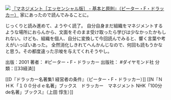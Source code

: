 
[![](https://images-fe.ssl-images-amazon.com/images/I/41AY8WEF74L._SL160_.jpg)](http://www.amazon.co.jp/exec/obidos/ASIN/4478410232/choiyaki81-22/ref=nosim)
[『マネジメント［エッセンシャル版］ - 基本と原則』（ピーター・F・ドラッカー）](http://www.amazon.co.jp/exec/obidos/ASIN/4478410232/choiyaki81-22/ref=nosim)
家にあったので読んでみることに。

じっくりと読み進めて、ようやく読了。
自分自身まだ組織をマネジメントするような場所におらんから、文面をそのまま受け取ったら学びは少なかったかもしれない。けども、組織を個人、自分に変換して今回読んでみると、響く言葉や考えがいっぱいあった。
全然消化しきれてへんかんじなので、何回も読もうかなと思う。その都度違った示唆を与えてくれそうやし。

出版：2001
著者： #ピーター・F・ドラッカー 
出版社： #ダイヤモンド社
分類：[[33経済]]

[[D『ドラッカー名著集1 経営者の条件』（ピーター・F・ドラッカー）]]
[[N『ＮＨＫ「１００分ｄｅ名著」ブックス　ドラッカー　マネジメント NHK「100分de名著」ブックス』（上田 惇生）]]